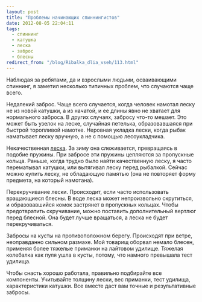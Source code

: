 ```yaml
---
layout: post
title: "Проблемы начинающих спиннингистов"
date: 2012-08-05 22:04:11
tags:
  - спиннинг
  - катушка
  - леска
  - заброс
  - блесны
redirect_from: "/blog/Ribalka_dlia_vseh/113.html"
---
```

Наблюдая за ребятами, да и взрослыми людьми, осваивающими спиннинг, я
заметил несколько типичных проблем, что случаются чаще всего.

Недалекий заброс. Чаще всего случается, когда человек намотал леску не
из новой катушки, а из начатой, и ее длины явно не хватает для
нормального заброса. В других случаях, забросу что-то мешает. Это может
быть узелок на леске, случайная петелька, образовавшаяся при быстрой
торопливой намотке. Неровная укладка лески, когда рыбак наматывает леску
вручную, а не с помощью лесоукладчика.

Некачественная [леска][1]. За зиму она слеживается, превращаясь в
подобие пружины. При забросе эти пружины цепляются за пропускные кольца.
Раньше, когда трудно было найти качественную леску, я часто перематывал
катушки, или вытягивал леску перед рыбалкой. Сейчас можно купить леску, не
обладающую памятью (она не повторяет форму предмета, на который намотана).

Перекручивание лески. Происходит, если часто использовать вращающиеся
блесны. В воде леска может непроизвольно скрутиться, и образовавшийся
комок застрянет в пропускных кольцах. Чтобы предотвратить скручивание,
можно поставить дополнительный вертлюг перед блесной. Она будет лучше
вращаться, а леска не будет перекручиваться.

Забросы на кусты на противоположном берегу. Происходят при ветре,
неоправданно сильном размахе. Мой товарищ оборвал немало блесен,
применяя более тяжелые приманки на лайтовом удилище. Тяжелая колебалка
как пуля ушла в кусты, потому, что намного превышала тест удилища.

Чтобы снасть хорошо работала, правильно подбирайте все компоненты.
Учитывайте толщину лески, вес приманки, тест удилища, характеристики
катушки. Все вместе даст вам точные и результативные забросы.

[1]: /blog/sposoby/169.html
